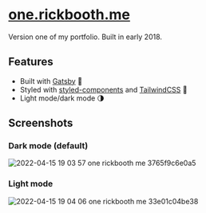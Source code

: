 # [one.rickbooth.me](https://one.rickbooth.me)

Version one of my portfolio. Built in early 2018.

## Features

- Built with [Gatsby](https://www.gatsbyjs.com) 🚀
- Styled with [styled-components](https://styled-components.com) and [TailwindCSS](https://tailwindcss.com) 💅
- Light mode/dark mode 🌗

## Screenshots

### Dark mode (default)

![2022-04-15 19 03 57 one rickbooth me 3765f9c6e0a5](https://user-images.githubusercontent.com/11819124/163605376-c29242ed-345a-4883-a9af-d681a252b293.jpg)

### Light mode

![2022-04-15 19 04 06 one rickbooth me 33e01c04be38](https://user-images.githubusercontent.com/11819124/163605384-5bf8f18f-238f-4b55-a8a3-707fd61a3cf5.jpg)
